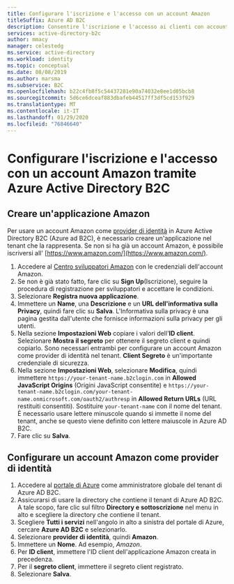 ```yaml
---
title: Configurare l'iscrizione e l'accesso con un account Amazon
titleSuffix: Azure AD B2C
description: Consentire l'iscrizione e l'accesso ai clienti con account Amazon alle applicazioni da Azure Active Directory B2C.
services: active-directory-b2c
author: mmacy
manager: celestedg
ms.service: active-directory
ms.workload: identity
ms.topic: conceptual
ms.date: 08/08/2019
ms.author: marsma
ms.subservice: B2C
ms.openlocfilehash: b22c4fb8f5c54437281e90a74032e8ee1d05bcb8
ms.sourcegitcommit: 5d6ce6dceaf883dbafeb44517ff3df5cd153f929
ms.translationtype: MT
ms.contentlocale: it-IT
ms.lasthandoff: 01/29/2020
ms.locfileid: "76846640"
---
```

# <a name="set-up-sign-up-and-sign-in-with-an-amazon-account-using-azure-active-directory-b2c"></a>Configurare l'iscrizione e l'accesso con un account Amazon tramite Azure Active Directory B2C

## <a name="create-an-amazon-application"></a>Creare un'applicazione Amazon

Per usare un account Amazon come [provider di identità](authorization-code-flow.md) in Azure Active Directory B2C (Azure ad B2C), è necessario creare un'applicazione nel tenant che la rappresenta. Se non si ha già un account Amazon, è possibile iscriversi all' [https://www.amazon.com/](https://www.amazon.com/).

1. Accedere al [Centro sviluppatori Amazon](https://login.amazon.com/) con le credenziali dell'account Amazon.
1. Se non è già stato fatto, fare clic su **Sign Up**(Iscrizione), seguire la procedura di registrazione per sviluppatori e accettare le condizioni.
1. Selezionare **Registra nuova applicazione**.
1. Immettere un **Name**, una **Descrizione** e un **URL dell'informativa sulla Privacy**, quindi fare clic su **Salva**. L'Informativa sulla privacy è una pagina gestita dall'utente che fornisce informazioni sulla privacy per gli utenti.
1. Nella sezione **Impostazioni Web** copiare i valori dell'**ID client**. Selezionare **Mostra il segreto** per ottenere il segreto client e quindi copiarlo. Sono necessari entrambi per configurare un account Amazon come provider di identità nel tenant. **Client Segreto** è un'importante credenziale di sicurezza.
1. Nella sezione **Impostazioni Web**, selezionare **Modifica**, quindi immettere `https://your-tenant-name.b2clogin.com` in **Allowed JavaScript Origins** (Origini JavaScript consentite) e `https://your-tenant-name.b2clogin.com/your-tenant-name.onmicrosoft.com/oauth2/authresp` in **Allowed Return URLs** (URL restituiti consentiti). Sostituire `your-tenant-name` con il nome del tenant. È necessario usare lettere minuscole quando si immette il nome del tenant, anche se questo viene definito con lettere maiuscole in Azure AD B2C.
1. Fare clic su **Salva**.

## <a name="configure-an-amazon-account-as-an-identity-provider"></a>Configurare un account Amazon come provider di identità

1. Accedere al [portale di Azure](https://portal.azure.com/) come amministratore globale del tenant di Azure AD B2C.
1. Assicurarsi di usare la directory che contiene il tenant di Azure AD B2C. A tale scopo, fare clic sul filtro **Directory e sottoscrizione** nel menu in alto e scegliere la directory che contiene il tenant.
1. Scegliere **Tutti i servizi** nell'angolo in alto a sinistra del portale di Azure, cercare **Azure AD B2C** e selezionarlo.
1. Selezionare **provider di identità**, quindi **Amazon**.
1. Immettere un **Nome**. Ad esempio, *Amazon*.
1. Per **ID client**, immettere l'ID client dell'applicazione Amazon creata in precedenza.
1. Per il **segreto client**, immettere il segreto client registrato.
1. Selezionare **Salva**.
